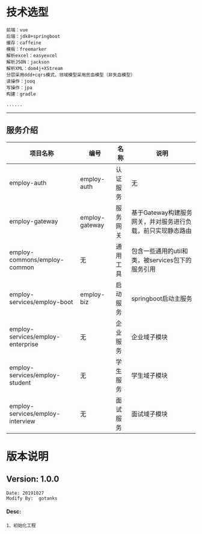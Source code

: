 
# 技术选型
    前端：vue
    后端：jdk8+springboot
    缓存：caffeine
    模板：freemarker
    解析excel：easyexcel
    解析JSON：jackson
    解析XML：dom4j+XStream
    分层采用ddd+cqrs模式，领域模型采用贫血模型（非失血模型）
    读操作：jooq
    写操作：jpa
    构建：gradle
    
    ......
---------------------------
## 服务介绍

项目名称	| 编号 | 名称	| 说明	
------------- | ------------- | ------------------------- | -------------
employ-auth	| employ-auth | 认证服务	| 无	
employ-gateway | employ-gateway	| 服务网关	| 基于Gateway构建服务网关，并对服务进行负载，前只实现静态路由
employ-commons/employ-common | 无	| 通用工具	| 包含一些通用的util和类，被services包下的服务引用
employ-services/employ-boot | employ-biz	| 启动服务	| springboot启动主服务
employ-services/employ-enterprise | 无	| 企业服务	| 企业域子模块
employ-services/employ-student | 无	| 学生服务	| 学生域子模块
employ-services/employ-interview | 无 | 面试服务 | 面试域子模块

# 版本说明

## Version: 1.0.0
    Date: 20191027
    Modify By:  gotanks
#### Desc:  
    1、初始化工程